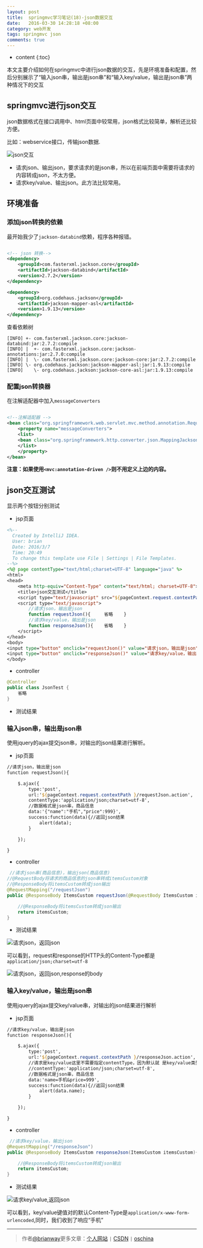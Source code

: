 ```yaml
---
layout: post
title:  springmvc学习笔记(18)-json数据交互
date:   2016-03-30 14:28:18 +08:00
category: web开发
tags: springmvc json
comments: true
---
```


* content
{:toc}

本文主要介绍如何在springmvc中进行json数据的交互，先是环境准备和配置，然后分别展示了“输入json串，输出是json串”和“输入key/value，输出是json串”两种情况下的交互




## springmvc进行json交互

json数据格式在接口调用中、html页面中较常用，json格式比较简单，解析还比较方便。

比如：webservice接口，传输json数据.

![json交互](http://7xph6d.com1.z0.glb.clouddn.com/springmvc_json%E4%BA%A4%E4%BA%92.png)

- 请求json、输出json，要求请求的是json串，所以在前端页面中需要将请求的内容转成json，不太方便。
- 请求key/value、输出json。此方法比较常用。

## 环境准备

### 添加json转换的依赖

最开始我少了`jackson-databind`依赖，程序各种报错。

```xml

<!-- json 转换-->
<dependency>
    <groupId>com.fasterxml.jackson.core</groupId>
    <artifactId>jackson-databind</artifactId>
    <version>2.7.2</version>
</dependency>

<dependency>
    <groupId>org.codehaus.jackson</groupId>
    <artifactId>jackson-mapper-asl</artifactId>
    <version>1.9.13</version>
</dependency>
```

查看依赖树

```
[INFO] +- com.fasterxml.jackson.core:jackson-databind:jar:2.7.2:compile
[INFO] |  +- com.fasterxml.jackson.core:jackson-annotations:jar:2.7.0:compile
[INFO] |  \- com.fasterxml.jackson.core:jackson-core:jar:2.7.2:compile
[INFO] \- org.codehaus.jackson:jackson-mapper-asl:jar:1.9.13:compile
[INFO]    \- org.codehaus.jackson:jackson-core-asl:jar:1.9.13:compile
```


### 配置json转换器

在注解适配器中加入`messageConverters`

```xml

<!--注解适配器 -->
<bean class="org.springframework.web.servlet.mvc.method.annotation.RequestMappingHandlerAdapter">
	<property name="messageConverters">
	<list>
	<bean class="org.springframework.http.converter.json.MappingJacksonHttpMessageConverter"></bean>
	</list>
	</property>
</bean>
```

**注意：如果使用`<mvc:annotation-driven />`则不用定义上边的内容。**

## json交互测试

显示两个按钮分别测试

- jsp页面

```jsp
<%--
  Created by IntelliJ IDEA.
  User: brian
  Date: 2016/3/7
  Time: 20:49
  To change this template use File | Settings | File Templates.
--%>
<%@ page contentType="text/html;charset=UTF-8" language="java" %>
<html>
<head>
    <meta http-equiv="Content-Type" content="text/html; charset=UTF-8">
    <title>json交互测试</title>
    <script type="text/javascript" src="${pageContext.request.contextPath }/js/jquery-1.4.4.min.js"></script>
    <script type="text/javascript">
        //请求json，输出是json
        function requestJson(){     省略    }
        //请求key/value，输出是json
        function responseJson(){    省略    }
    </script>
</head>
<body>
<input type="button" onclick="requestJson()" value="请求json，输出是json"/>
<input type="button" onclick="responseJson()" value="请求key/value，输出是json"/>
</body>

```

- controller


```java
@Controller
public class JsonTest {
    省略
}
```

- 测试结果


### 输入json串，输出是json串

使用jquery的ajax提交json串，对输出的json结果进行解析。

- jsp页面

```jsp
//请求json，输出是json
function requestJson(){

    $.ajax({
        type:'post',
        url:'${pageContext.request.contextPath }/requestJson.action',
        contentType:'application/json;charset=utf-8',
        //数据格式是json串，商品信息
        data:'{"name":"手机","price":999}',
        success:function(data){//返回json结果
            alert(data);
        }

    });

}
```

- controller

```java
 //请求json串(商品信息)，输出json(商品信息)
//@RequestBody将请求的商品信息的json串转成itemsCustom对象
//@ResponseBody将itemsCustom转成json输出
@RequestMapping("/requestJson")
public @ResponseBody ItemsCustom requestJson(@RequestBody ItemsCustom itemsCustom){

    //@ResponseBody将itemsCustom转成json输出
    return itemsCustom;
}
```

- 测试结果

![请求json，返回json](http://7xph6d.com1.z0.glb.clouddn.com/springmvc_json-request-json-1.png)

可以看到，request和response的HTTP头的Content-Type都是`application/json;charset=utf-8`

![请求json，返回json,response的body](http://7xph6d.com1.z0.glb.clouddn.com/springmvc_json-request-json-2.png)


### 输入key/value，输出是json串

使用jquery的ajax提交key/value串，对输出的json结果进行解析

- jsp页面

```jsp
//请求key/value，输出是json
function responseJson(){

    $.ajax({
        type:'post',
        url:'${pageContext.request.contextPath }/responseJson.action',
        //请求是key/value这里不需要指定contentType，因为默认就 是key/value类型
        //contentType:'application/json;charset=utf-8',
        //数据格式是json串，商品信息
        data:'name=手机&price=999',
        success:function(data){//返回json结果
            alert(data.name);
        }

    });

}
```

- controller


```java
 //请求key/value，输出json
@RequestMapping("/responseJson")
public @ResponseBody ItemsCustom responseJson(ItemsCustom itemsCustom){

    //@ResponseBody将itemsCustom转成json输出
    return itemsCustom;
}
```

- 测试结果

![请求key/value,返回json](http://7xph6d.com1.z0.glb.clouddn.com/springmvc_json-request-keyvalue-1.png)


可以看到，key/value键值对的默认Content-Type是`application/x-www-form-urlencoded`,同时，我们收到了响应“手机”



----

> 作者[@brianway](http://brianway.github.io/)更多文章：[个人网站](http://brianway.github.io/) `|` [CSDN](http://blog.csdn.net/h3243212/) `|` [oschina](http://my.oschina.net/brianway)




